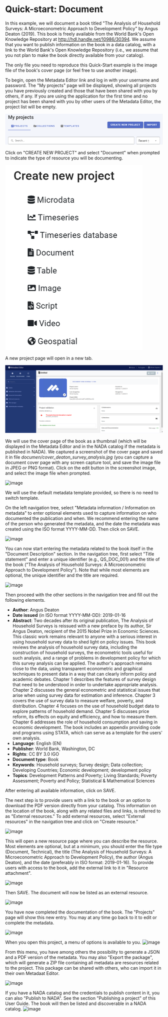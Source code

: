 # Quick-start: Document

In this example, we will document a book titled "The Analysis of Household Surveys: A Microeconometric Approach to Development Policy" by Angus Deaton (2019). This book is freely available from the World Bank's Open Knowledge Repository at http://hdl.handle.net/10986/30394. We assume that you want to publish information on the book in a data catalog, with a link to the World Bank's Open Knowledge Repository (i.e., we assume that you not plan to make the book directly available from your catalog).

The only file you need to reproduce this Quick-Start example is the image file of the book's cover page (or feel free to use another image).

To begin, open the Metadata Editor link and log in with your username and password. The "My projects" page will be displayed, showing all projects you have previously created and those that have been shared with you by others, if any. If you are using the application for the first time and no project has been shared with you by other users of the Metadata Editor, the project list will be empty. 

![image](https://github.com/mah0001/metadata-editor-docs-v2/blob/main/img/ME_UG_v1-0-0_quick_start_document_project_page.png)

Click on "CREATE NEW PROJECT" and select "Document" when prompted to indicate the type of resource you will be documenting.

![image](https://github.com/mah0001/metadata-editor-docs-v2/blob/main/img/ME_UG_v1-0-0_quick_start_document_create_project_types.png)
  
A new project page will open in a new tab.

![image](https://github.com/mah0001/metadata-editor-docs-v2/blob/main/img/ME_UG_v1-0-0_quick_start_document_new_project_home.png)

We will use the cover page of the book as a thumbnail (which will be displayed in the Metadata Editor and in the NADA catalog if the metadata is published in NADA). We captured a screenshot of the cover page and saved it in file *documen/cover_deaton_survey_analysis.jpg* (you can capture a document cover page with any screen capture tool, and save the image file in JPEG or PNG format). Click on the edit button in the screenshot image, and select the image file when prompted. 

![image](https://github.com/mah0001/metadata-editor-docs/assets/35276300/0e8117c1-9ea5-4408-9f26-d0b218f78a77)

We will use the default metadata template provided, so there is no need to switch template. 

On the left navigation tree, select "Metadata information / Information on metadata" to enter optional elements used to capture information on who documented the publication and when. We recommend entering the name of the person who generated the metadata, and the date the metadata was created using the ISO format YYYY-MM-DD. Then click on SAVE.

![image](https://github.com/mah0001/metadata-editor-docs/assets/35276300/2f09c488-ef54-4763-8d22-19f127ffe6a7)

You can now start entering the metadata related to the book itself in the "Document Description" section. In the navigation tree, first select "Title statement" and enter a unique identifier (e.g., QS_DOC_001) and the title of the book ("The Analysis of Household Surveys: A Microeconometric Approach to Development Policy"). Note that while most elements are optional, the unique identifier and the title are required.

![image](https://github.com/mah0001/metadata-editor-docs/assets/35276300/e01b77ec-6ca3-4cbe-be49-07cdf8f606df)

Then proceed with the other sections in the navigation tree and fill out the following elements. 

- **Author**: Angus Deaton
- **Date issued** (in ISO format YYYY-MM-DD): 2019-01-16 
- **Abstract**: Two decades after its original publication, The Analysis of Household Surveys is reissued with a new preface by its author, Sir Angus Deaton, recipient of the 2015 Nobel Prize in Economic Sciences. This classic work remains relevant to anyone with a serious interest in using household survey data to shed light on policy issues. This book reviews the analysis of household survey data, including the construction of household surveys, the econometric tools useful for such analysis, and a range of problems in development policy for which this survey analysis can be applied. The author's approach remains close to the data, using transparent econometric and graphical techniques to present data in a way that can clearly inform policy and academic debates. Chapter 1 describes the features of survey design that need to be understood in order to undertake appropriate analysis. Chapter 2 discusses the general econometric and statistical issues that arise when using survey data for estimation and inference. Chapter 3 covers the use of survey data to measure welfare, poverty, and distribution. Chapter 4 focuses on the use of household budget data to explore patterns of household demand. Chapter 5 discusses price reform, its effects on equity and efficiency, and how to measure them. Chapter 6 addresses the role of household consumption and saving in economic development. The book includes an appendix providing code and programs using STATA, which can serve as a template for the users' own analysis.
- **Language**: English (EN)
- **Publisher**: World Bank, Washington, DC
- **Rights**: CC BY 3.0 IGO
- **Document type**: Book
- **Keywords**: Household surveys; Survey design; Data collection; Developing Countries; Economic development; development policy
- **Topics**: Development Patterns and Poverty; Living Standards; Poverty Assessment; Poverty and Policy; Statistical & Mathematical Sciences

After entering all available information, click on SAVE.

The next step is to provide users with a link to the book or an option to download the PDF version directly from your catalog. This information on the location of the book, along with any related files and links, is referred to as "External resources." To add external resources, select "External resources" in the navigation tree and click on "Create resource." 

![image](https://github.com/mah0001/metadata-editor-docs/assets/35276300/6f01f629-6820-4438-8316-65d9fe32919d)

This will open a new resource page where you can describe the resource. Most elements are optional, but at a minimum, you should enter the file type (Document, Technical), the title (The Analysis of Household Surveys: A Microeconometric Approach to Development Policy), the author (Angus Deaton), and the date (preferably in ISO format: 2019-01-16). To provide users with access to the book, add the external link to it in "Resource attachment". 

![image](https://github.com/mah0001/metadata-editor-docs/assets/35276300/0dd502c5-ffbb-4f17-a476-4b2029b5442e)

Then SAVE. The document will now be listed as an external resource.

![image](https://github.com/mah0001/metadata-editor-docs/assets/35276300/06177c08-0e2f-403d-8a07-01ea267a6675)

You have now completed the documentation of the book. The "Projects" page will show this new entry. You may at any time go back to it to edit or complete the metadata.

![image](https://github.com/mah0001/metadata-editor-docs/assets/35276300/793770d2-f486-4d5e-86c5-4e25b2369adb)

When you open this project, a menu of options is available to you. 
![image](https://github.com/mah0001/metadata-editor-docs/assets/35276300/682e903a-1dd6-4385-b2bb-fe7a0af8ed1f)

From this menu, you have among others the possibility to generate a JSON and a PDF version of the metadata. You may also "Export the package", which will generate a ZIP file containing all metadata are resources related to the project. This package can be shared with others, who can import it in their own Metadaat Editor.

![image](https://github.com/mah0001/metadata-editor-docs/assets/35276300/3f1ff698-83bd-4c8c-85a2-cb3c18aa5da2)

If you have a NADA catalog and the credentials to publish content in it, you can also "Publish to NADA". See the section "Publishing a project" of this User Guide. The book will then be listed and discoverable in a NADA catalog.
![image](https://user-images.githubusercontent.com/35276300/231571821-ffd10899-5dd9-4318-ac84-2fd13986eb24.png)


